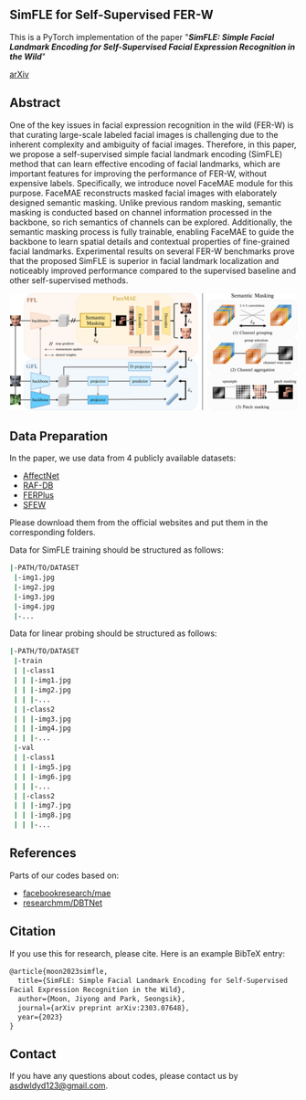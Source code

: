 ## SimFLE for Self-Supervised FER-W
This is a PyTorch implementation of the paper "***SimFLE: Simple Facial Landmark Encoding for Self-Supervised Facial Expression Recognition in the Wild***"<br>

[arXiv](https://arxiv.org/abs/2303.07648)

## Abstract
One of the key issues in facial expression recognition in the wild (FER-W) is that curating large-scale labeled facial images is challenging due to the inherent complexity and ambiguity of facial images. Therefore, in this paper, we propose a self-supervised simple facial landmark encoding (SimFLE) method that can learn effective encoding of facial landmarks, which are important features for improving the performance of FER-W, without expensive labels. Specifically, we introduce novel FaceMAE module for this purpose. FaceMAE reconstructs masked facial images with elaborately designed semantic masking. Unlike previous random masking, semantic masking is conducted based on channel information processed in the backbone, so rich semantics of channels can be explored. Additionally, the semantic masking process is fully trainable, enabling FaceMAE to guide the backbone to learn spatial details and contextual properties of fine-grained facial landmarks. Experimental results on several FER-W benchmarks prove that the proposed SimFLE is superior in facial landmark localization and noticeably improved performance compared to the supervised baseline and other self-supervised methods.

<p align="center">
    <img width="1200" alt="simfle" src="./src/architecture.png">
</p>

## Data Preparation
In the paper, we use data from 4 publicly available datasets:

+ [AffectNet](http://mohammadmahoor.com/affectnet/)
+ [RAF-DB](http://www.whdeng.cn/raf/model1.html#dataset)
+ [FERPlus](https://github.com/microsoft/FERPlus)
+ [SFEW](https://cs.anu.edu.au/few/AFEW.html)

Please download them from the official websites and put them in the corresponding folders.

Data for SimFLE training should be structured as follows:
``` sh
|-PATH/TO/DATASET
 |-img1.jpg
 |-img2.jpg
 |-img3.jpg
 |-img4.jpg
 |-...
```

Data for linear probing should be structured as follows:
``` sh
|-PATH/TO/DATASET
 |-train
 | |-class1
 | | |-img1.jpg
 | | |-img2.jpg
 | | |-...
 | |-class2
 | | |-img3.jpg
 | | |-img4.jpg
 | | |-...
 |-val
 | |-class1
 | | |-img5.jpg
 | | |-img6.jpg
 | | |-...
 | |-class2
 | | |-img7.jpg
 | | |-img8.jpg
 | | |-...
```

## References
Parts of our codes based on:
* [facebookresearch/mae](https://github.com/facebookresearch/mae)
* [researchmm/DBTNet](https://github.com/researchmm/DBTNet)

## Citation
If you use this for research, please cite. Here is an example BibTeX entry:

```
@article{moon2023simfle,
  title={SimFLE: Simple Facial Landmark Encoding for Self-Supervised Facial Expression Recognition in the Wild},
  author={Moon, Jiyong and Park, Seongsik},
  journal={arXiv preprint arXiv:2303.07648},
  year={2023}
}
```

## Contact
If you have any questions about codes, please contact us by asdwldyd123@gmail.com.

